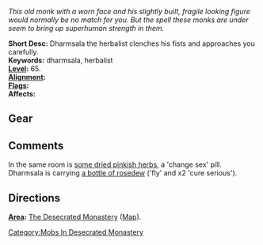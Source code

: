 *This old monk with a worn face and his slightly built, fragile looking
figure would normally be no match for you. But the spell these monks are
under seem to bring up superhuman strength in them.*

**Short Desc:** Dharmsala the herbalist clenches his fists and
approaches you carefully.  
**Keywords:** dharmsala, herbalist  
**[Level](Level.md "wikilink"):** 65.  
**[Alignment](Alignment.md "wikilink"):**  
**[Flags](:Category:_Mob_Types.md "wikilink"):**  
**Affects:**  

## Gear

## Comments

In the same room is [some dried pinkish
herbs](some_dried_pinkish_herbs "wikilink"), a 'change sex' pill.
Dharmsala is carrying [a bottle of
rosedew](A_Bottle_Of_Rosedew.md "wikilink") ('fly' and x2 'cure
serious').

## Directions

**[Area](:Category:_Areas.md "wikilink"):** [The Desecrated
Monastery](:Category:_Desecrated_Monastery.md "wikilink")
([Map](Desecrated_Monastery_Map.md "wikilink")).  

[Category:Mobs In Desecrated
Monastery](Category:Mobs_In_Desecrated_Monastery "wikilink")
